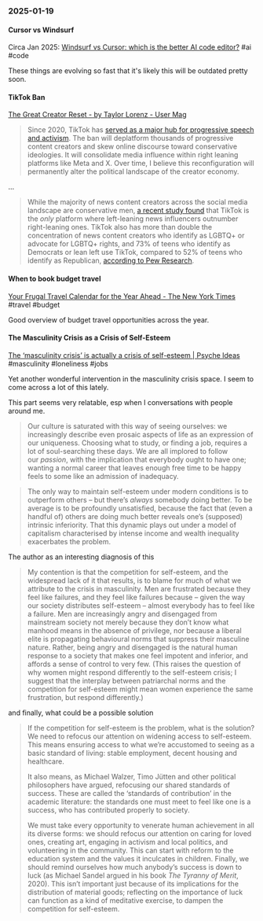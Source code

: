 ### 2025-01-19
#### Cursor vs Windsurf
Circa Jan 2025: [Windsurf vs Cursor: which is the better AI code editor?](https://www.builder.io/blog/windsurf-vs-cursor) #ai #code 

These things are evolving so fast that it's likely this will be outdated pretty soon.

#### TikTok Ban
[The Great Creator Reset - by Taylor Lorenz - User Mag](https://www.usermag.co/p/the-great-creator-reset)

> Since 2020, TikTok has [served as a major hub for progressive speech and activism](https://archive.ph/5IHAw#selection-1553.182-1561.161). The ban will deplatform thousands of progressive content creators and skew online discourse toward conservative ideologies. It will consolidate media influence within right leaning platforms like Meta and X. Over time, I believe this reconfiguration will permanently alter the political landscape of the creator economy.

…

> While the majority of news content creators across the social media landscape are conservative men, [a recent study found](https://www.usermag.co/p/the-majority-of-news-influencers) that TikTok is the _only_ platform where left-leaning news influencers outnumber right-leaning ones. TikTok also has more than double the concentration of news content creators who identify as LGBTQ+ or advocate for LGBTQ+ rights, and 73% of teens who identify as Democrats or lean left use TikTok, compared to 52% of teens who identify as Republican, [according to Pew Research](https://www.pewresearch.org/internet/2024/12/12/teens-social-media-and-technology-2024/?utm_source=chatgpt.com).

#### When to book budget travel
[Your Frugal Travel Calendar for the Year Ahead - The New York Times](https://www.nytimes.com/2025/01/13/travel/when-to-book-budget-travel.html) #travel #budget

Good overview of budget travel opportunities across the year. 

#### The Masculinity Crisis as a Crisis of Self-Esteem
[The ‘masculinity crisis’ is actually a crisis of self-esteem \| Psyche Ideas](https://psyche.co/ideas/the-masculinity-crisis-is-actually-a-crisis-of-self-esteem) #masculinity #loneliness #jobs 

Yet another wonderful intervention in the masculinity crisis space. I seem to come across a lot of this lately.

This part seems very relatable, esp when I conversations with people around me.

> Our culture is saturated with this way of seeing ourselves: we increasingly describe even prosaic aspects of life as an expression of our uniqueness. Choosing what to study, or finding a job, requires a lot of soul-searching these days. We are all implored to follow our _passion_, with the implication that everybody ought to have one; wanting a normal career that leaves enough free time to be happy feels to some like an admission of inadequacy.

> The only way to maintain self-esteem under modern conditions is to outperform others – but there’s _always_ somebody doing better. To be average is to be profoundly unsatisfied, because the fact that (even a handful of) others are doing much better reveals one’s (supposed) intrinsic inferiority. That this dynamic plays out under a model of capitalism characterised by intense income and wealth inequality exacerbates the problem.

The author as an interesting diagnosis of this

> My contention is that the competition for self-esteem, and the widespread lack of it that results, is to blame for much of what we attribute to the crisis in masculinity. Men are frustrated because they feel like failures, and they feel like failures because – given the way our society distributes self-esteem – almost everybody has to feel like a failure. Men are increasingly angry and disengaged from mainstream society not merely because they don’t know what manhood means in the absence of privilege, nor because a liberal elite is propagating behavioural norms that suppress their masculine nature. Rather, being angry and disengaged is the natural human response to a society that makes one feel impotent and inferior, and affords a sense of control to very few. (This raises the question of why women might respond differently to the self-esteem crisis; I suggest that the interplay between patriarchal norms and the competition for self-esteem might mean women experience the same frustration, but respond differently.)

and finally, what could be a possible solution

> If the competition for self-esteem is the problem, what is the solution? We need to refocus our attention on widening access to self-esteem. This means ensuring access to what we’re accustomed to seeing as a basic standard of living: stable employment, decent housing and healthcare.
> 
> It also means, as Michael Walzer, Timo Jütten and other political philosophers have argued, refocusing our shared standards of success. These are called the ‘standards of contribution’ in the academic literature: the standards one must meet to feel like one is a success, who has contributed properly to society.
> 
> We must take every opportunity to venerate human achievement in all its diverse forms: we should refocus our attention on caring for loved ones, creating art, engaging in activism and local politics, and volunteering in the community. This can start with reform to the education system and the values it inculcates in children. Finally, we should remind ourselves how much anybody’s success is down to luck (as Michael Sandel argued in his book _The Tyranny of Merit_, 2020). This isn’t important just because of its implications for the distribution of material goods; reflecting on the importance of luck can function as a kind of meditative exercise, to dampen the competition for self-esteem.